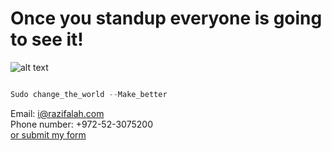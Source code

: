 <h1>Once you standup everyone is going to see it!</h1>



![alt text](https://user-images.githubusercontent.com/92949627/152681464-b58a7f9d-2e26-4a33-824a-d3bb2c4296ae.png)

```py

Sudo change_the_world --Make_better

```

Email: i@razifalah.com<br>
Phone number: +972-52-3075200<br>
[or submit my form](https://razifalah.com/Contact/)
